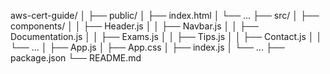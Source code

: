 aws-cert-guide/
│
├── public/
│   ├── index.html
│   └── ...
├── src/
│   ├── components/
│   │   ├── Header.js
│   │   ├── Navbar.js
│   │   ├── Documentation.js
│   │   ├── Exams.js
│   │   ├── Tips.js
│   │   ├── Contact.js
│   │   └── ...
│   ├── App.js
│   ├── App.css
│   ├── index.js
│   └── ...
├── package.json
└── README.md
